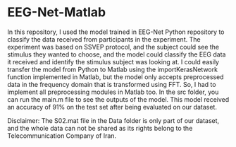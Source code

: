 # EEG-Net-Matlab
In this repository, I used the model trained in EEG-Net 
Python repository to classify the data received from participants in the experiment. The experiment was based on SSVEP protocol, and the subject could see the stimulus they wanted to choose, and the model could classify the EEG data it received and identify the stimulus subject was looking at.
I could easily transfer the model from Python to Matlab using the importKerasNetwork function implemented in Matlab, but the model only accepts preprocessed data in the frequency domain that is transformed using FFT. So, I had to implement all preprocessing modules in Matlab too. In the src folder, you can run the main.m file to see the outputs of the model. This model received an accuracy of 91% on the test set after being evaluated on our dataset.

Disclaimer: The S02.mat file in the Data folder is only part of our dataset, and the whole data can not be shared as its rights belong to the Telecommunication Company of Iran.
